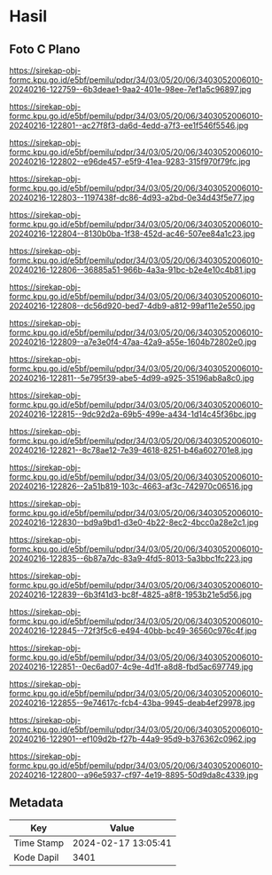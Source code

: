 # Hasil

## Foto C Plano

https://sirekap-obj-formc.kpu.go.id/e5bf/pemilu/pdpr/34/03/05/20/06/3403052006010-20240216-122759--6b3deae1-9aa2-401e-98ee-7ef1a5c96897.jpg

https://sirekap-obj-formc.kpu.go.id/e5bf/pemilu/pdpr/34/03/05/20/06/3403052006010-20240216-122801--ac27f8f3-da6d-4edd-a7f3-ee1f546f5546.jpg

https://sirekap-obj-formc.kpu.go.id/e5bf/pemilu/pdpr/34/03/05/20/06/3403052006010-20240216-122802--e96de457-e5f9-41ea-9283-315f970f79fc.jpg

https://sirekap-obj-formc.kpu.go.id/e5bf/pemilu/pdpr/34/03/05/20/06/3403052006010-20240216-122803--1197438f-dc86-4d93-a2bd-0e34d43f5e77.jpg

https://sirekap-obj-formc.kpu.go.id/e5bf/pemilu/pdpr/34/03/05/20/06/3403052006010-20240216-122804--8130b0ba-1f38-452d-ac46-507ee84a1c23.jpg

https://sirekap-obj-formc.kpu.go.id/e5bf/pemilu/pdpr/34/03/05/20/06/3403052006010-20240216-122806--36885a51-966b-4a3a-91bc-b2e4e10c4b81.jpg

https://sirekap-obj-formc.kpu.go.id/e5bf/pemilu/pdpr/34/03/05/20/06/3403052006010-20240216-122808--dc56d920-bed7-4db9-a812-99af11e2e550.jpg

https://sirekap-obj-formc.kpu.go.id/e5bf/pemilu/pdpr/34/03/05/20/06/3403052006010-20240216-122809--a7e3e0f4-47aa-42a9-a55e-1604b72802e0.jpg

https://sirekap-obj-formc.kpu.go.id/e5bf/pemilu/pdpr/34/03/05/20/06/3403052006010-20240216-122811--5e795f39-abe5-4d99-a925-35196ab8a8c0.jpg

https://sirekap-obj-formc.kpu.go.id/e5bf/pemilu/pdpr/34/03/05/20/06/3403052006010-20240216-122815--9dc92d2a-69b5-499e-a434-1d14c45f36bc.jpg

https://sirekap-obj-formc.kpu.go.id/e5bf/pemilu/pdpr/34/03/05/20/06/3403052006010-20240216-122821--8c78ae12-7e39-4618-8251-b46a602701e8.jpg

https://sirekap-obj-formc.kpu.go.id/e5bf/pemilu/pdpr/34/03/05/20/06/3403052006010-20240216-122826--2a51b819-103c-4663-af3c-742970c06516.jpg

https://sirekap-obj-formc.kpu.go.id/e5bf/pemilu/pdpr/34/03/05/20/06/3403052006010-20240216-122830--bd9a9bd1-d3e0-4b22-8ec2-4bcc0a28e2c1.jpg

https://sirekap-obj-formc.kpu.go.id/e5bf/pemilu/pdpr/34/03/05/20/06/3403052006010-20240216-122835--6b87a7dc-83a9-4fd5-8013-5a3bbc1fc223.jpg

https://sirekap-obj-formc.kpu.go.id/e5bf/pemilu/pdpr/34/03/05/20/06/3403052006010-20240216-122839--6b3f41d3-bc8f-4825-a8f8-1953b21e5d56.jpg

https://sirekap-obj-formc.kpu.go.id/e5bf/pemilu/pdpr/34/03/05/20/06/3403052006010-20240216-122845--72f3f5c6-e494-40bb-bc49-36560c976c4f.jpg

https://sirekap-obj-formc.kpu.go.id/e5bf/pemilu/pdpr/34/03/05/20/06/3403052006010-20240216-122851--0ec6ad07-4c9e-4d1f-a8d8-fbd5ac697749.jpg

https://sirekap-obj-formc.kpu.go.id/e5bf/pemilu/pdpr/34/03/05/20/06/3403052006010-20240216-122855--9e74617c-fcb4-43ba-9945-deab4ef29978.jpg

https://sirekap-obj-formc.kpu.go.id/e5bf/pemilu/pdpr/34/03/05/20/06/3403052006010-20240216-122901--ef109d2b-f27b-44a9-95d9-b376362c0962.jpg

https://sirekap-obj-formc.kpu.go.id/e5bf/pemilu/pdpr/34/03/05/20/06/3403052006010-20240216-122800--a96e5937-cf97-4e19-8895-50d9da8c4339.jpg


## Metadata

| Key        | Value               |
| ---------- | ------------------- |
| Time Stamp | 2024-02-17 13:05:41 |
| Kode Dapil | 3401                |



